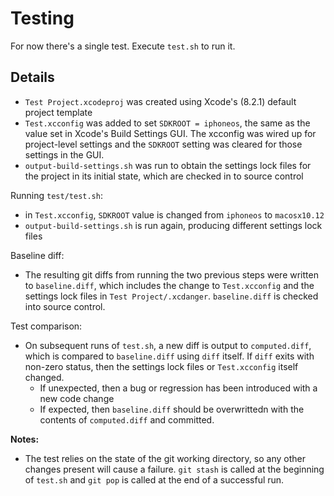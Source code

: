 # Testing

For now there's a single test. Execute `test.sh` to run it.

## Details

- `Test Project.xcodeproj` was created using Xcode's (8.2.1) default project template
- `Test.xcconfig` was added to set `SDKROOT = iphoneos`, the same as the value set in Xcode's Build Settings GUI. The xcconfig was wired up for project-level settings and the `SDKROOT` setting was cleared for those settings in the GUI.
- `output-build-settings.sh` was run to obtain the settings lock files for the project in its initial state, which are checked in to source control

Running `test/test.sh`:

- in `Test.xcconfig`, `SDKROOT` value is changed from `iphoneos` to `macosx10.12`
- `output-build-settings.sh` is run again, producing different settings lock files

Baseline diff:

- The resulting git diffs from running the two previous steps were written to `baseline.diff`, which includes the change to `Test.xcconfig` and the settings lock files in `Test Project/.xcdanger`. `baseline.diff` is checked into source control.

Test comparison:

- On subsequent runs of `test.sh`, a new diff is output to `computed.diff`, which is compared to `baseline.diff` using `diff` itself. If `diff` exits with non-zero status, then the settings lock files or `Test.xcconfig` itself changed.
	- If unexpected, then a bug or regression has been introduced with a new code change
	- If expected, then `baseline.diff` should be overwrittedn with the contents of `computed.diff` and committed.

**Notes:**

- The test relies on the state of the git working directory, so any other changes present will cause a failure. `git stash` is called at the beginning of `test.sh` and `git pop` is called at the end of a successful run.
